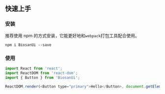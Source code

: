 ## 快速上手

### 安装
推荐使用 npm 的方式安装，它能更好地和`webpack`打包工具配合使用。

```shell
npm i BiosanUi --save
```

### 使用

```js
import React from 'react';
import ReactDOM from 'react-dom';
import { Button } from 'BiosanUi';

ReactDOM.render(<Button type="primary">Hello</Button>, document.getElementById('app'));

```
